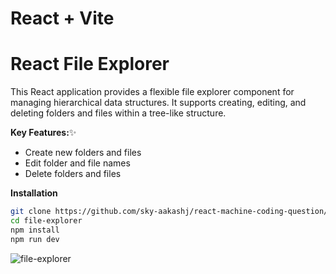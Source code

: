 # React + Vite

# React File Explorer

This React application provides a flexible file explorer component for managing hierarchical data structures. It supports creating, editing, and deleting folders and files within a tree-like structure.

**Key Features:**✨

- Create new folders and files
- Edit folder and file names
- Delete folders and files

**Installation**

```bash
git clone https://github.com/sky-aakashj/react-machine-coding-question/tree/main/file-explorer
cd file-explorer
npm install
npm run dev
```

![file-explorer](https://github.com/user-attachments/assets/2b877738-ae53-42d7-9a92-8a859ef34bc1)
